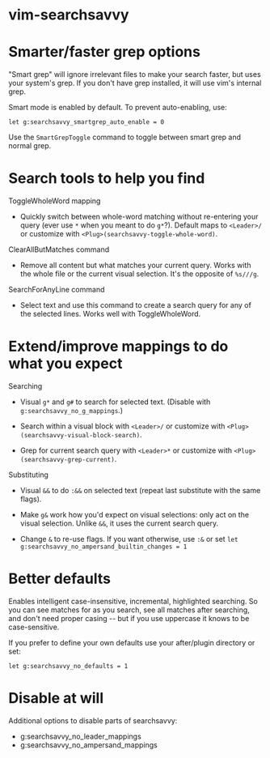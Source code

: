 vim-searchsavvy
===============

Smarter/faster grep options
===============================
"Smart grep" will ignore irrelevant files to make your search faster, but uses
your system's grep. If you don't have grep installed, it will use vim's
internal grep.

Smart mode is enabled by default. To prevent auto-enabling, use:

    let g:searchsavvy_smartgrep_auto_enable = 0

Use the `SmartGrepToggle` command to toggle between smart grep and normal grep.


Search tools to help you find
=============================
ToggleWholeWord mapping
* Quickly switch between whole-word matching without re-entering your query
  (ever use `*` when you meant to do `g*`?). Default maps to `<Leader>/` or
  customize with `<Plug>(searchsavvy-toggle-whole-word)`.

ClearAllButMatches command
* Remove all content but what matches your current query. Works with the whole
  file or the current visual selection. It's the opposite of `%s///g`.

SearchForAnyLine command
* Select text and use this command to create a search query for any of the
  selected lines. Works well with ToggleWholeWord.


Extend/improve mappings to do what you expect
=============================================
Searching
* Visual `g*` and `g#` to search for selected text. (Disable with `g:searchsavvy_no_g_mappings`.)

* Search within a visual block with `<Leader>/` or customize with
  `<Plug>(searchsavvy-visual-block-search)`.

* Grep for current search query with `<Leader>*` or customize with
  `<Plug>(searchsavvy-grep-current)`.

Substituting
* Visual `&&` to do `:&&` on selected text (repeat last substitute with the same flags).

* Make `g&` work how you'd expect on visual selections: only act on the visual
selection. Unlike `&&`, it uses the current search query.

* Change `&` to re-use flags. If you want otherwise, use `:&` or set `let
g:searchsavvy_no_ampersand_builtin_changes = 1`


Better defaults
===============

Enables intelligent case-insensitive, incremental, highlighted searching. So
you can see matches for as you search, see all matches after searching, and
don't need proper casing -- but if you use uppercase it knows to be
case-sensitive.

If you prefer to define your own defaults use your after/plugin directory or
set:

	let g:searchsavvy_no_defaults = 1


Disable at will
===============

Additional options to disable parts of searchsavvy:
* g:searchsavvy_no_leader_mappings
* g:searchsavvy_no_ampersand_mappings
